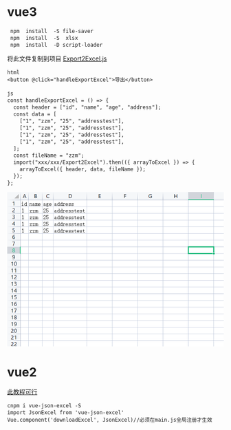# vue3
```
 npm  install  -S file-saver
 npm  install  -S  xlsx
 npm  install  -D script-loader
```
将此文件复制到项目
[Export2Excel.js](https://github.com/helsinki123/zzm-blog/blob/main/docs/vue%E5%AF%BC%E5%87%BAexcel/Export2Excel.js)
```
html
<button @click="handleExportExcel">导出</button>

js
const handleExportExcel = () => {
  const header = ["id", "name", "age", "address"];
  const data = [
    ["1", "zzm", "25", "addresstest"],
    ["1", "zzm", "25", "addresstest"],
    ["1", "zzm", "25", "addresstest"],
    ["1", "zzm", "25", "addresstest"],
  ];
  const fileName = "zzm";
  import("xxx/xxx/Export2Excel").then(({ arrayToExcel }) => {
    arrayToExcel({ header, data, fileName });
  });
};
```
![最终结果](https://github.com/helsinki123/zzm-blog/blob/main/docs/vue%E5%AF%BC%E5%87%BAexcel/excelstyle.png)
# vue2
[此教程可行](https://www.cnblogs.com/chr506029589/p/13963768.html)
```
cnpm i vue-json-excel -S
import JsonExcel from 'vue-json-excel'
Vue.component('downloadExcel', JsonExcel)//必须在main.js全局注册才生效
```
